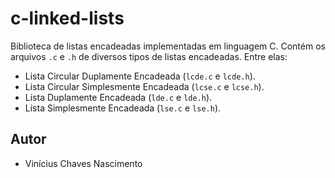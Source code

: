 # c-linked-lists

Biblioteca de listas encadeadas implementadas em linguagem C. Contém os arquivos `.c` e `.h` de diversos tipos de listas encadeadas. Entre elas:

- Lista Circular Duplamente Encadeada (`lcde.c` e `lcde.h`).
- Lista Circular Simplesmente Encadeada (`lcse.c` e `lcse.h`).
- Lista Duplamente Encadeada (`lde.c` e `lde.h`).
- Lista Simplesmente Encadeada (`lse.c` e `lse.h`).


## Autor

- Vinícius Chaves Nascimento
